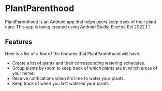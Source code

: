 # PlantParenthood

PlantParenthood is an Android app that helps users keep track of their plant care. This app is being created using Android Studio Electric Eel 2022.1.1.

## Features
Here is a list of a few of the features that PlantParenthood will have.
* Create a list of plants and their corresponding watering schedules.
* Group plants by room to keep track of which plants are in which areas of your home.
* Receive notifications when it's time to water your plants.
* Keep track of when you last watered your plants. 
